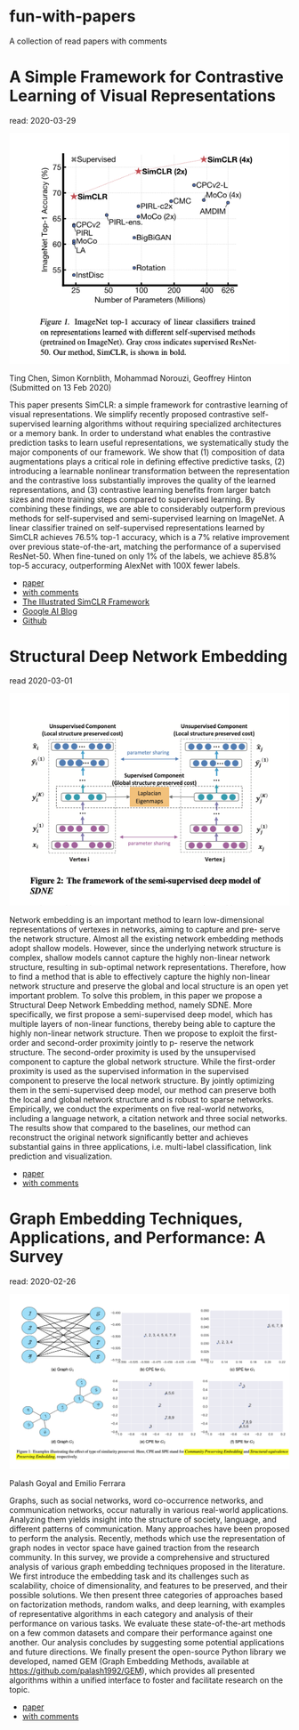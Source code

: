 # fun-with-papers

A collection of read papers with comments

# A Simple Framework for Contrastive Learning of Visual Representations
read: 2020-03-29

![](images/2002.05709.png)

Ting Chen, Simon Kornblith, Mohammad Norouzi, Geoffrey Hinton
(Submitted on 13 Feb 2020)

This paper presents SimCLR: a simple framework for contrastive learning of visual representations. We simplify recently proposed contrastive self-supervised learning algorithms without requiring specialized architectures or a memory bank. In order to understand what enables the contrastive prediction tasks to learn useful representations, we systematically study the major components of our framework. We show that (1) composition of data augmentations plays a critical role in defining effective predictive tasks, (2) introducing a learnable nonlinear transformation between the representation and the contrastive loss substantially improves the quality of the learned representations, and (3) contrastive learning benefits from larger batch sizes and more training steps compared to supervised learning. By combining these findings, we are able to considerably outperform previous methods for self-supervised and semi-supervised learning on ImageNet. A linear classifier trained on self-supervised representations learned by SimCLR achieves 76.5% top-1 accuracy, which is a 7% relative improvement over previous state-of-the-art, matching the performance of a supervised ResNet-50. When fine-tuned on only 1% of the labels, we achieve 85.8% top-5 accuracy, outperforming AlexNet with 100X fewer labels.

- [paper](https://arxiv.org/abs/2002.05709)
- [with comments](docs/2002.05709.pdf)
- [The Illustrated SimCLR Framework](https://amitness.com/2020/03/illustrated-simclr/)
- [Google AI Blog](https://ai.googleblog.com/2020/04/advancing-self-supervised-and-semi.html)
- [Github](https://github.com/google-research/simclr)

# Structural Deep Network Embedding
read 2020-03-01

![](images/rfp0191-wangAemb_edit.png)

Network embedding is an important method to learn low-dimensional representations of vertexes in networks, aiming to capture and pre- serve the network structure. Almost all the existing network embedding methods adopt shallow models. However, since the underlying network structure is complex, shallow models cannot capture the highly non-linear network structure, resulting in sub-optimal network representations. Therefore, how to find a method that is able to effectively capture the highly non-linear network structure and preserve the global and local structure is an open yet important problem. To solve this problem, in this paper we propose a Structural Deep Network Embedding method, namely SDNE. More specifically, we first propose a semi-supervised deep model, which has multiple layers of non-linear functions, thereby being able to capture the highly non-linear network structure. Then we propose to exploit the first-order and second-order proximity jointly to p- reserve the network structure. The second-order proximity is used by the unsupervised component to capture the global network structure. While the first-order proximity is used as the supervised information in the supervised component to preserve the local network structure. By jointly optimizing them in the semi-supervised deep model, our method can preserve both the local and global network structure and is robust to sparse networks. Empirically, we conduct the experiments on five real-world networks, including a language network, a citation network and three social networks. The results show that compared to the baselines, our method can reconstruct the original network significantly better and achieves substantial gains in three applications, i.e. multi-label classification, link prediction and visualization.

- [paper](https://www.kdd.org/kdd2016/subtopic/view/structural-deep-network-embedding)
- [with comments](docs/rfp0191-wangAemb_edit.pdf)


# Graph Embedding Techniques, Applications, and Performance: A Survey
read: 2020-02-26

![](./images/1705.02801v4.png)

Palash Goyal and Emilio Ferrara

Graphs, such as social networks, word co-occurrence networks, and communication networks, occur naturally in various real-world applications. Analyzing them yields insight into the structure of society, language, and different patterns of communication. Many approaches have been proposed to perform the analysis. Recently, methods which use the representation of graph nodes in vector space have gained traction from the research community. In this survey, we provide a comprehensive and structured analysis of various graph embedding techniques proposed in the literature. We first introduce the embedding task and its challenges such as scalability, choice of dimensionality, and features to be preserved, and their possible solutions. We then present three categories of approaches based on factorization methods, random walks, and deep learning, with examples of representative algorithms in each category and analysis of their performance on various tasks. We evaluate these state-of-the-art methods on a few common datasets and compare their performance against one another. Our analysis concludes by suggesting some potential applications and future directions. We finally present the open-source Python library we developed, named GEM (Graph Embedding Methods, available at https://github.com/palash1992/GEM), which provides all presented algorithms within a unified interface to foster and facilitate research on the topic.

- [paper](https://arxiv.org/abs/1705.02801)
- [with comments](docs/1705.02801v4_edit_v2.pdf)

